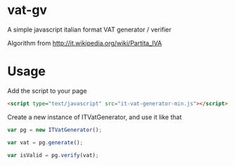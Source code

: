 # vat-gv
A simple javascript italian format VAT generator / verifier


Algorithm from http://it.wikipedia.org/wiki/Partita_IVA

# Usage

Add the script to your page
```html
<script type="text/javascript" src="it-vat-generator-min.js"></script>
```

Create a new instance of ITVatGenerator, and use it like that
```javascript
var pg = new ITVatGenerator();

var vat = pg.generate();

var isValid = pg.verify(vat);
```
